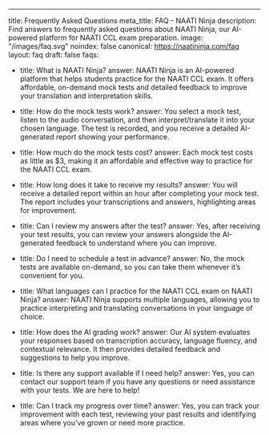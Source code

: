 ---
title: Frequently Asked Questions
meta_title: FAQ - NAATI Ninja
description: Find answers to frequently asked questions about NAATI Ninja, our AI-powered platform for NAATI CCL exam preparation.
image: "/images/faq.svg"
noindex: false
canonical: https://naatininja.com/faq
layout: faq
draft: false
faqs:
  - title: What is NAATI Ninja?
    answer: NAATI Ninja is an AI-powered platform that helps students practice for the NAATI CCL exam. It offers affordable, on-demand mock tests and detailed feedback to improve your translation and interpretation skills.

  - title: How do the mock tests work?
    answer: You select a mock test, listen to the audio conversation, and then interpret/translate it into your chosen language. The test is recorded, and you receive a detailed AI-generated report showing your performance.

  - title: How much do the mock tests cost?
    answer: Each mock test costs as little as $3, making it an affordable and effective way to practice for the NAATI CCL exam.

  - title: How long does it take to receive my results?
    answer: You will receive a detailed report within an hour after completing your mock test. The report includes your transcriptions and answers, highlighting areas for improvement.

  - title: Can I review my answers after the test?
    answer: Yes, after receiving your test results, you can review your answers alongside the AI-generated feedback to understand where you can improve.

  - title: Do I need to schedule a test in advance?
    answer: No, the mock tests are available on-demand, so you can take them whenever it’s convenient for you.

  - title: What languages can I practice for the NAATI CCL exam on NAATI Ninja?
    answer: NAATI Ninja supports multiple languages, allowing you to practice interpreting and translating conversations in your language of choice.

  - title: How does the AI grading work?
    answer: Our AI system evaluates your responses based on transcription accuracy, language fluency, and contextual relevance. It then provides detailed feedback and suggestions to help you improve.

  - title: Is there any support available if I need help?
    answer: Yes, you can contact our support team if you have any questions or need assistance with your tests. We are here to help!

  - title: Can I track my progress over time?
    answer: Yes, you can track your improvement with each test, reviewing your past results and identifying areas where you’ve grown or need more practice.
